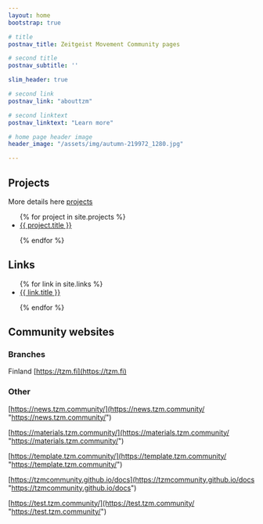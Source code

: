 ```yaml
---
layout: home
bootstrap: true

# title
postnav_title: Zeitgeist Movement Community pages

# second title
postnav_subtitle: ''

slim_header: true

# second link
postnav_link: "abouttzm"

# second linktext
postnav_linktext: "Learn more"

# home page header image
header_image: "/assets/img/autumn-219972_1280.jpg"

---
```

## Projects

More details here [projects](projects/)

<ul>
{% for project in site.projects %}

   <li>
     <a href="{{ base }}{{ project.url }}">
       {{ project.title }}
     </a>
   </li>

{% endfor %}
</ul>


## Links
<ul>
{% for link in site.links %}

   <li>
     <a href="{{ base }}{{ link.url }}">
       {{ link.title }}
     </a>
   </li>

{% endfor %}
</ul>

## Community websites

### Branches

Finland [https://tzm.fi](https://tzm.fi)

### Other

[https://news.tzm.community/](https://news.tzm.community/ "https://news.tzm.community/")

[https://materials.tzm.community/](https://materials.tzm.community/ "https://materials.tzm.community/")

[https://template.tzm.community/](https://template.tzm.community/ "https://template.tzm.community/")

[https://tzmcommunity.github.io/docs](https://tzmcommunity.github.io/docs "https://tzmcommunity.github.io/docs")

[https://test.tzm.community/](https://test.tzm.community/ "https://test.tzm.community/")


